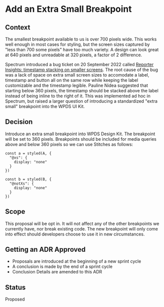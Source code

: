 # Add an Extra Small Breakpoint

## Context

The smallest breakpoint available to us is over 700 pixels wide. This works well enough in most cases for styling, but the screen sizes captured by "less than 700 some pixels" have too much variety. A design can look great at 640 pixels and unreadable at 320 pixels, a factor of 2 difference.

Spectrum introduced a bug ticket on 20 September 2022 called [Reporter Insights: timestamp stacking on smaller screens](https://arcpublishing.atlassian.net/browse/SPECT-2625). The root cause of the bug was a lack of space on extra small screen sizes to accomodate a label, timestamp and button all on the same row while keeping the label customizable and the timestamp legible. Pauline Nidea suggested that starting below 360 pixels, the timestamp should be stacked above the label instead of being inline to the right of it. This was implemented ad hoc in Spectrum, but raised a larger question of introducing a standardized "extra small" breakpoint into the WPDS UI Kit.

## Decision

Introduce an extra small breakpoint into WPDS Design Kit. The breakpoint will be set to 360 pixels. Breakpoints should be included for media queries above and below 360 pixels so we can use Stitches as follows:

```
const a = styled(A, {
  "@xs": {
    display: "none"
  }
})

const b = styled(B, {
  "@notXs": {
    display: "none"
  }
})
```

## Scope

This proposal will be opt in. It will not affect any of the other breakpoints we currently have, nor break existing code. The new breakpoint will only come into effect should developers choose to use it in new circumstances.

## Getting an ADR Approved

- Proposals are introduced at the beginning of a new sprint cycle
- A conclusion is made by the end of a sprint cycle
- Conclusion Details are amended to this ADR

## Status

Proposed

